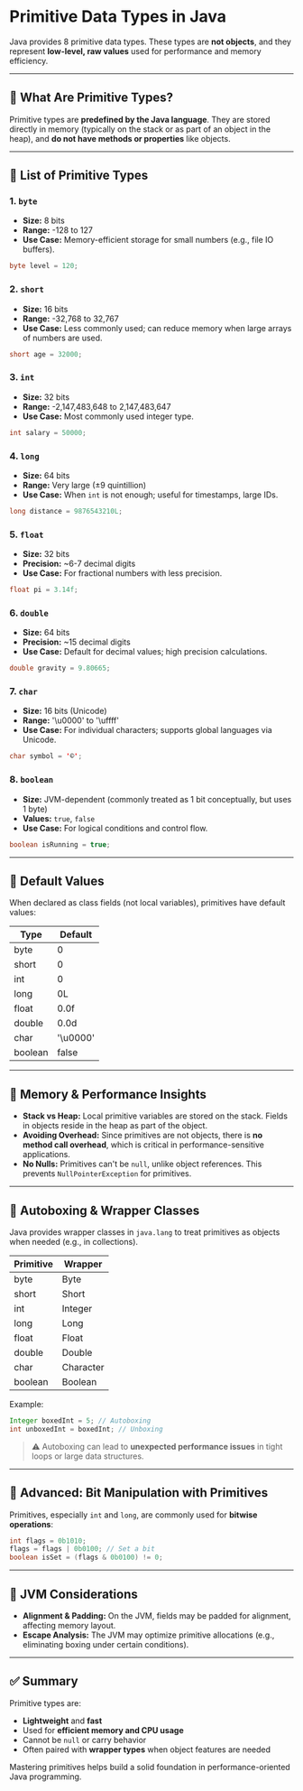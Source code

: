 # Primitive Data Types in Java

Java provides 8 primitive data types. These types are **not objects**, and they represent **low-level, raw values** used for performance and memory efficiency.

---

## 🔹 What Are Primitive Types?

Primitive types are **predefined by the Java language**. They are stored directly in memory (typically on the stack or as part of an object in the heap), and **do not have methods or properties** like objects.

---

## 🔸 List of Primitive Types

### 1. `byte`

- **Size:** 8 bits
- **Range:** -128 to 127
- **Use Case:** Memory-efficient storage for small numbers (e.g., file IO buffers).

```java
byte level = 120;
```

### 2. `short`

- **Size:** 16 bits
- **Range:** -32,768 to 32,767
- **Use Case:** Less commonly used; can reduce memory when large arrays of numbers are used.

```java
short age = 32000;
```

### 3. `int`

- **Size:** 32 bits
- **Range:** -2,147,483,648 to 2,147,483,647
- **Use Case:** Most commonly used integer type.

```java
int salary = 50000;
```

### 4. `long`

- **Size:** 64 bits
- **Range:** Very large (±9 quintillion)
- **Use Case:** When `int` is not enough; useful for timestamps, large IDs.

```java
long distance = 9876543210L;
```

### 5. `float`

- **Size:** 32 bits
- **Precision:** ~6-7 decimal digits
- **Use Case:** For fractional numbers with less precision.

```java
float pi = 3.14f;
```

### 6. `double`

- **Size:** 64 bits
- **Precision:** ~15 decimal digits
- **Use Case:** Default for decimal values; high precision calculations.

```java
double gravity = 9.80665;
```

### 7. `char`

- **Size:** 16 bits (Unicode)
- **Range:** '\u0000' to '\uffff'
- **Use Case:** For individual characters; supports global languages via Unicode.

```java
char symbol = '©';
```

### 8. `boolean`

- **Size:** JVM-dependent (commonly treated as 1 bit conceptually, but uses 1 byte)
- **Values:** `true`, `false`
- **Use Case:** For logical conditions and control flow.

```java
boolean isRunning = true;
```

---

## 🔹 Default Values

When declared as class fields (not local variables), primitives have default values:

| Type    | Default |
|---------|---------|
| byte    | 0       |
| short   | 0       |
| int     | 0       |
| long    | 0L      |
| float   | 0.0f    |
| double  | 0.0d    |
| char    | '\u0000'|
| boolean | false   |

---

## 🔸 Memory & Performance Insights

- **Stack vs Heap:** Local primitive variables are stored on the stack. Fields in objects reside in the heap as part of the object.
- **Avoiding Overhead:** Since primitives are not objects, there is **no method call overhead**, which is critical in performance-sensitive applications.
- **No Nulls:** Primitives can't be `null`, unlike object references. This prevents `NullPointerException` for primitives.

---

## 🔹 Autoboxing & Wrapper Classes

Java provides wrapper classes in `java.lang` to treat primitives as objects when needed (e.g., in collections).

| Primitive | Wrapper   |
|-----------|-----------|
| byte      | Byte      |
| short     | Short     |
| int       | Integer   |
| long      | Long      |
| float     | Float     |
| double    | Double    |
| char      | Character |
| boolean   | Boolean   |

Example:

```java
Integer boxedInt = 5; // Autoboxing
int unboxedInt = boxedInt; // Unboxing
```

> ⚠️ Autoboxing can lead to **unexpected performance issues** in tight loops or large data structures.

---

## 🔸 Advanced: Bit Manipulation with Primitives

Primitives, especially `int` and `long`, are commonly used for **bitwise operations**:

```java
int flags = 0b1010;
flags = flags | 0b0100; // Set a bit
boolean isSet = (flags & 0b0100) != 0;
```

---

## 🧠 JVM Considerations

- **Alignment & Padding:** On the JVM, fields may be padded for alignment, affecting memory layout.
- **Escape Analysis:** The JVM may optimize primitive allocations (e.g., eliminating boxing under certain conditions).

---

## ✅ Summary

Primitive types are:

- **Lightweight** and **fast**
- Used for **efficient memory and CPU usage**
- Cannot be `null` or carry behavior
- Often paired with **wrapper types** when object features are needed

Mastering primitives helps build a solid foundation in performance-oriented Java programming.
